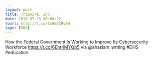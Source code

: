 ```yaml
---
layout: post
title: Tripwire, Inc.
date: 2018-07-28 00:00:22
tourl: http://t.co/1sHmVCRv8W
tags: [DHS]
---
```

How the Federal Government Is Working to Improve Its Cybersecurity Workforce https://t.co/6Eht4MYQb5 via @ahaslam_writing #DHS #education